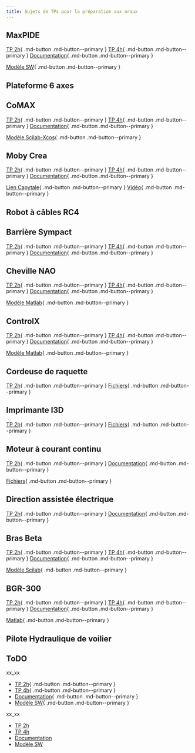 ```yaml
---
title: Sujets de TPs pour la préparation aux oraux
---
```


[comment]: <> (Page manuelle)


## MaxPIDE

[TP 2h](https://github.com/xpessoles/PSI_Preparation_Oral/blob/main/TPs_2024/11_MaxPID/11_MaxPID_2h.pdf){ .md-button .md-button--primary }
[TP 4h](https://github.com/xpessoles/PSI_Preparation_Oral/blob/main/TPs_2024/11_MaxPID/11_MaxPID_4h.pdf){ .md-button .md-button--primary }
[Documentation](https://github.com/xpessoles/TP_Documents_PSI/blob/master/11_MaxpidE/11_MaxPIDE_Documentation.pdf){ .md-button .md-button--primary }

[Modèle SW](https://github.com/xpessoles/TP_Documents_PSI/blob/master/11_MaxpidE/Maxpid-V2_SolidWorks_V1.zip){ .md-button .md-button--primary }


## Plateforme 6 axes

## CoMAX

[TP 2h](https://github.com/xpessoles/PSI_Preparation_Oral/blob/main/TPs_2024/04_CoMAX/04_CoMAX_2h.pdf){ .md-button .md-button--primary }
[TP 4h](https://github.com/xpessoles/PSI_Preparation_Oral/blob/main/TPs_2024/04_CoMAX/04_CoMAX_4h.pdf){ .md-button .md-button--primary }
[Documentation](https://github.com/xpessoles/TP_Documents_PSI/blob/master/04_CoMAX/04_Comax_Documentation.pdf){ .md-button .md-button--primary }

[Modèle Scilab-Xcos](https://github.com/xpessoles/TP_Documents_PSI/blob/master/04_CoMAX/04_CoMAX_XCOS.zip){ .md-button .md-button--primary }

## Moby Crea

[TP 2h](https://github.com/xpessoles/PSI_Preparation_Oral/blob/main/TPs_2024/13_Moby_Crea/13_Moby_Crea_2h.pdf){ .md-button .md-button--primary } 
[TP 4h](https://github.com/xpessoles/PSI_Preparation_Oral/blob/main/TPs_2024/xx_xx/xx_4h.pdf){ .md-button .md-button--primary }
[Documentation](https://github.com/xpessoles/TP_Documents_PSI/blob/master/13_Moby_Crea/13_Documentation_Moby.pdf){ .md-button .md-button--primary }

[Lien Capytale](https://capytale2.ac-paris.fr/web/c/11e1-3612495){ .md-button .md-button--primary }
[Vidéo](https://github.com/xpessoles/TP_Sujets/raw/main/04_ResolutionCinematique/13_04_01/13_04_01_CarRide.mp4){ .md-button .md-button--primary }


## Robot à câbles RC4

## Barrière Sympact

[TP 2h](https://github.com/xpessoles/PSI_Preparation_Oral/blob/main/TPs_2024/19_Sympact/19_Sympact_2h.pdf){ .md-button .md-button--primary } 
[TP 4h](https://github.com/xpessoles/PSI_Preparation_Oral/blob/main/TPs_2024/xx_xx/xx_4h.pdf){ .md-button .md-button--primary }
[Documentation](https://github.com/xpessoles/TP_Documents_PSI/blob/master/19_Sympact/19_Documentation_Sympact.pdf.pdf){ .md-button .md-button--primary }

## Cheville NAO

[TP 2h](https://github.com/xpessoles/PSI_Preparation_Oral/blob/main/TPs_2024/03_ChevilleNAO/03_ChevilleNAO_2h.pdf){ .md-button .md-button--primary } 
[TP 4h](https://github.com/xpessoles/PSI_Preparation_Oral/blob/main/TPs_2024/03_ChevilleNAO/03_ChevilleNAO_4h.pdf){ .md-button .md-button--primary }
[Documentation](https://github.com/xpessoles/TP_Documents_PSI/blob/master/03_ChevilleNAO/03_Documentation_ChevilleNAO.pdf){ .md-button .md-button--primary }

[Modèle Matlab](https://github.com/xpessoles/TP_Documents_PSI/raw/master/03_ChevilleNAO/03_ChevilleNAO_Matlab.zip){ .md-button .md-button--primary }


## ControlX
[TP 2h](https://github.com/xpessoles/PSI_Preparation_Oral/blob/main/TPs_2024/05_ControlX/05_ControlX_2h.pdf){ .md-button .md-button--primary } 
[TP 4h](https://github.com/xpessoles/PSI_Preparation_Oral/blob/main/TPs_2024/05_ControlX/05_ControlX_4h.pdf){ .md-button .md-button--primary }
[Documentation](https://github.com/xpessoles/TP_Documents_PSI/blob/master/05_ControlX/05_ControlX_Documentation.pdf){ .md-button .md-button--primary }

[Modèle Matlab](https://github.com/xpessoles/TP_Documents_PSI/raw/master/05_ControlX/05_ControlX_Matlab.zip){ .md-button .md-button--primary }


## Cordeuse de raquette
[TP 2h](https://github.com/xpessoles/PSI_Preparation_Oral/blob/main/TPs_2024/06_Cordeuse/Cordeuse_Sujet.pdf){ .md-button .md-button--primary } 
[Fichiers](https://github.com/xpessoles/TP_Documents_PSI/raw/master/06_Cordeuse/06_Cordeuse.zip){ .md-button .md-button--primary }

## Imprimante I3D
[TP 2h](https://github.com/xpessoles/PSI_Preparation_Oral/blob/main/TPs_2024/06_Cordeuse/Cordeuse_Sujet.pdf){ .md-button .md-button--primary } 
[Fichiers](https://github.com/xpessoles/TP_Documents_PSI/raw/master/06_Cordeuse/06_Cordeuse.zip){ .md-button .md-button--primary }

## Moteur à courant continu
[TP 2h](https://github.com/xpessoles/PSI_Preparation_Oral/blob/main/TPs_2024/06_Cordeuse/Cordeuse_Sujet.pdf){ .md-button .md-button--primary } 
[Documentation](https://github.com/xpessoles/TP_Documents_PSI/blob/master/12_MoteurCC_3Sigma/12_MoteurCC_DocumentsRessources.pdf){ .md-button .md-button--primary }

[Fichiers](https://github.com/xpessoles/PSI_Preparation_Oral/raw/main/TPs_2024/12_MoteurMCC/CommandePWM_Mesure.slx){ .md-button .md-button--primary }


## Direction assistée électrique
[TP 2h](https://github.com/xpessoles/PSI_Preparation_Oral/blob/main/TPs_2024/22_I3D/22_I3D_2h.pdf){ .md-button .md-button--primary } 
[Documentation](https://github.com/xpessoles/TP_Documents_PSI/raw/master/22_ImprimanteI3D/22_ImprimanteI3D_Documentation.pdf){ .md-button .md-button--primary }

## Bras Beta
[TP 2h](https://github.com/xpessoles/PSI_Preparation_Oral/blob/main/TPs_2024/02_BrasBeta/02_BrasBeta_2h.pdf){ .md-button .md-button--primary } 
[TP 4h](https://github.com/xpessoles/PSI_Preparation_Oral/blob/main/TPs_2024/02_BrasBeta/02_BrasBeta_4h.pdf){ .md-button .md-button--primary }
[Documentation](https://github.com/xpessoles/TP_Documents_PSI/blob/master/02_BrasBeta/02_BrasBeta_Documentation.pdf){ .md-button .md-button--primary }

[Modèle Scilab](https://github.com/xpessoles/TP_Documents_PSI/raw/master/02_BrasBeta/02_BrasBeta_Xcos.zip){ .md-button .md-button--primary }

## BGR-300
[TP 2h](https://github.com/xpessoles/PSI_Preparation_Oral/blob/main/TPs_2024/01_BGR-300/01_BGR-300_Sujet_2h.pdf){ .md-button .md-button--primary } 
[TP 4h](https://github.com/xpessoles/PSI_Preparation_Oral/blob/main/TPs_2024/01_BGR-300/02_BrasBeta_4h.pdf){ .md-button .md-button--primary }
[Documentation](https://github.com/xpessoles/TP_Documents_PSI/blob/master/01_BGR-300/01_BGR-300_Documentation.pdf){ .md-button .md-button--primary }

[Matlab](https://github.com/xpessoles/TP_Documents_PSI/raw/master/01_BGR-300/01_BGR-300_Matlab.zip){ .md-button .md-button--primary }


## Pilote Hydraulique de voilier





## ToDO


<div class="grid cards" markdown>

xx_xx
- [TP 2h](https://github.com/xpessoles/PSI_Preparation_Oral/blob/main/TPs_2024/xx_xx/_2h.pdf){ .md-button .md-button--primary }
- [TP 4h](https://github.com/xpessoles/PSI_Preparation_Oral/blob/main/TPs_2024/xx_xx/xx_4h.pdf){ .md-button .md-button--primary }
- [Documentation](https://github.com/xpessoles/TP_Documents_PSI/blob/master/xx_xx/xx_xx_Documentation.pdf){ .md-button .md-button--primary }
- [Modèle SW](https://github.com/xpessoles/TP_Documents_PSI/blob/master/xx_xx/xx){ .md-button .md-button--primary }

</div>


<div class="grid cards" markdown>

xx_xx
- [TP 2h](https://github.com/xpessoles/PSI_Preparation_Oral/blob/main/TPs_2024/xx_xx/_2h.pdf)
- [TP 4h](https://github.com/xpessoles/PSI_Preparation_Oral/blob/main/TPs_2024/xx_xx/xx_4h.pdf)
- [Documentation](https://github.com/xpessoles/TP_Documents_PSI/blob/master/xx_xx/xx_xx_Documentation.pdf)
- [Modèle SW](https://github.com/xpessoles/TP_Documents_PSI/blob/master/xx_xx/xx)

</div>
